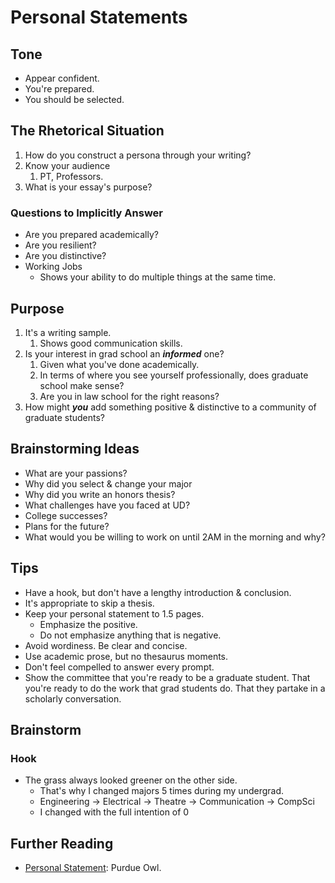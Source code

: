 # Personal Statements

## Tone

* Appear confident.
* You're prepared.
* You should be selected.

## The Rhetorical Situation

1. How do you construct a persona through your writing?
2. Know your audience
   1. PT, Professors.
3. What is your essay's purpose?

### Questions to Implicitly Answer

* Are you prepared academically?
* Are you resilient?
* Are you distinctive?
* Working Jobs
  * Shows your ability to do multiple things at the same time.

## Purpose

1. It's a writing sample.
   1. Shows good communication skills.
2. Is your interest in grad school an _**informed**_ one?
   1. Given what you've done academically.
   2. In terms of where you see yourself professionally, does graduate school make sense?
   3. Are you in law school for the right reasons?
3. How might _**you**_ add something positive & distinctive to a community of graduate students?

## Brainstorming Ideas

* What are your passions?
* Why did you select & change your major
* Why did you write an honors thesis?
* What challenges have you faced at UD?
* College successes?
* Plans for the future?
* What would you be willing to work on until 2AM in the morning and why?

## Tips

* Have a hook, but don't have a lengthy introduction & conclusion.
* It's appropriate to skip a thesis.
* Keep your personal statement to 1.5 pages.
  * Emphasize the positive.
  * Do not emphasize anything that is negative.
* Avoid wordiness. Be clear and concise.&#x20;
* Use academic prose, but no thesaurus moments.
* Don't feel compelled to answer every prompt.&#x20;
* Show the committee that you're ready to be a graduate student. That you're ready to do the work that grad students do. That they partake in a scholarly conversation.&#x20;

## Brainstorm

### Hook

* The grass always looked greener on the other side.
  * That's why I changed majors 5 times during my undergrad.
  * Engineering -> Electrical -> Theatre -> Communication -> CompSci
  * I changed with the full intention of 0

## Further Reading

* [Personal Statement](https://owl.purdue.edu/owl/job\_search\_writing/preparing\_an\_application/writing\_the\_personal\_statement/index.html): Purdue Owl.&#x20;
